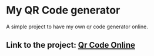# My QR Code generator

A simple project to have my own qr code generator online.

## Link to the project: [Qr Code Online](https://qrcode-gerador.w3spaces.com/)
